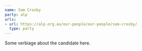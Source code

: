 ```yaml
---
name: Sam Crosby
party: alp
urls:
- url: https://alp.org.au/our-people/our-people/sam-crosby/
  type: party
---
```

Some verbiage about the candidate here.
